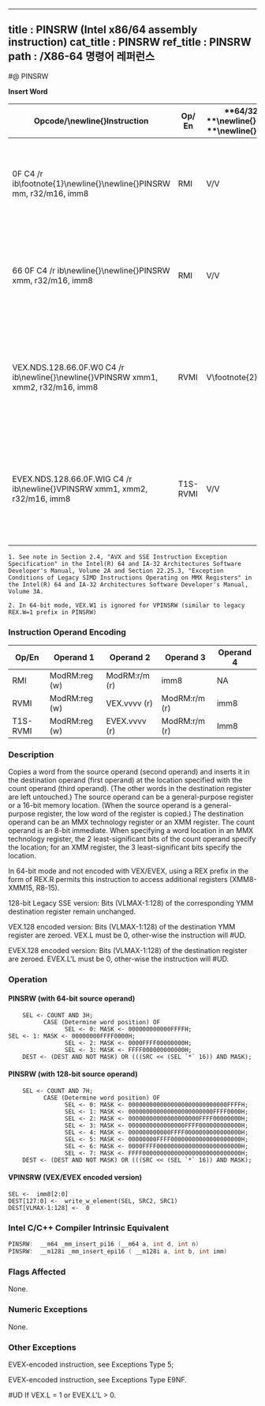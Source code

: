 ----------------------------
title : PINSRW (Intel x86/64 assembly instruction)
cat_title : PINSRW
ref_title : PINSRW
path : /X86-64 명령어 레퍼런스
----------------------------
#@ PINSRW

**Insert Word**

|**Opcode/**\newline{}**Instruction**|**Op/ En**|**64/32 bit **\newline{}**Mode **\newline{}**Support**|**CPUID **\newline{}**Feature **\newline{}**Flag**|**Description**|
|------------------------------------|----------|------------------------------------------------------|--------------------------------------------------|---------------|
|0F C4 /r ib\footnote{1}\newline{}\newline{}PINSRW mm, r32/m16, imm8|RMI|V/V|SSE|Insert the low word from r32 or from m16 into mm at the word position specified by imm8.|
|66 0F C4 /r ib\newline{}\newline{}PINSRW xmm, r32/m16, imm8|RMI|V/V|SSE2|Move the low word of r32 or from m16 into xmm at the word position specified by imm8.|
|VEX.NDS.128.66.0F.W0 C4 /r ib\newline{}\newline{}VPINSRW xmm1, xmm2, r32/m16, imm8|RVMI|V\footnote{2} /V|AVX|Insert a word integer value from r32/m16 and rest from xmm2 into xmm1 at the word offset in imm8.|
|EVEX.NDS.128.66.0F.WIG C4 /r ib\newline{}VPINSRW xmm1, xmm2, r32/m16, imm8|T1S-RVMI|V/V|AVX512BW|Insert a word integer value from r32/m16 and rest from xmm2 into xmm1 at the word offset in imm8.|

```note
1. See note in Section 2.4, "AVX and SSE Instruction Exception Specification" in the Intel(R) 64 and IA-32 Architectures Software Developer's Manual, Volume 2A and Section 22.25.3, "Exception Conditions of Legacy SIMD Instructions Operating on MMX Registers" in the Intel(R) 64 and IA-32 Architectures Software Developer's Manual, Volume 3A.

2. In 64-bit mode, VEX.W1 is ignored for VPINSRW (similar to legacy REX.W=1 prefix in PINSRW)
```
### Instruction Operand Encoding


|Op/En|Operand 1|Operand 2|Operand 3|Operand 4|
|-----|---------|---------|---------|---------|
|RMI|ModRM:reg (w)|ModRM:r/m (r)|imm8|NA|
|RVMI|ModRM:reg (w)|VEX.vvvv (r)|ModRM:r/m (r)|imm8|
|T1S-RVMI|ModRM:reg (w)|EVEX.vvvv (r)|ModRM:r/m (r)|Imm8|
### Description


Copies a word from the source operand (second operand) and inserts it in the destination operand (first operand) at the location specified with the count operand (third operand). (The other words in the destination register are left untouched.) The source operand can be a general-purpose register or a 16-bit memory location. (When the source operand is a general-purpose register, the low word of the register is copied.) The destination operand can be an MMX technology register or an XMM register. The count operand is an 8-bit immediate. When specifying a word location in an MMX technology register, the 2 least-significant bits of the count operand specify the location; for an XMM register, the 3 least-significant bits specify the location.

In 64-bit mode and not encoded with VEX/EVEX, using a REX prefix in the form of REX.R permits this instruction to access additional registers (XMM8-XMM15, R8-15). 

128-bit Legacy SSE version: Bits (VLMAX-1:128) of the corresponding YMM destination register remain unchanged.

VEX.128 encoded version: Bits (VLMAX-1:128) of the destination YMM register are zeroed. VEX.L must be 0, other-wise the instruction will #UD.

EVEX.128 encoded version: Bits (VLMAX-1:128) of the destination register are zeroed. EVEX.L'L must be 0, other-wise the instruction will #UD. 


### Operation
#### PINSRW (with 64-bit source operand)
```info-verb
    SEL <- COUNT AND 3H;
          CASE (Determine word position) OF
                SEL <- 0: MASK <- 000000000000FFFFH;
SEL <- 1: MASK <- 00000000FFFF0000H;
                SEL <- 2: MASK <- 0000FFFF00000000H;
                SEL <- 3: MASK <- FFFF000000000000H;
    DEST <- (DEST AND NOT MASK) OR (((SRC << (SEL `*` 16)) AND MASK);
```
#### PINSRW (with 128-bit source operand)
```info-verb
    SEL <- COUNT AND 7H;
          CASE (Determine word position) OF
                SEL <- 0: MASK <- 0000000000000000000000000000FFFFH;
                SEL <- 1: MASK <- 000000000000000000000000FFFF0000H;
                SEL <- 2: MASK <- 00000000000000000000FFFF00000000H;
                SEL <- 3: MASK <- 0000000000000000FFFF000000000000H;
                SEL <- 4: MASK <- 000000000000FFFF0000000000000000H;
                SEL <- 5: MASK <- 00000000FFFF00000000000000000000H;
                SEL <- 6: MASK <- 0000FFFF000000000000000000000000H;
                SEL <- 7: MASK <- FFFF0000000000000000000000000000H;
    DEST <- (DEST AND NOT MASK) OR (((SRC << (SEL `*` 16)) AND MASK);
```
#### VPINSRW (VEX/EVEX encoded version)
```info-verb
SEL <-  imm8[2:0]
DEST[127:0] <-  write_w_element(SEL, SRC2, SRC1)
DEST[VLMAX-1:128] <-  0
```

### Intel C/C++ Compiler Intrinsic Equivalent

```cpp
PINSRW:  __m64 _mm_insert_pi16 (__m64 a, int d, int n)
PINSRW:  __m128i _mm_insert_epi16 ( __m128i a, int b, int imm)
```
### Flags Affected


None.

### Numeric Exceptions


None.

### Other Exceptions


EVEX-encoded instruction, see Exceptions Type 5; 

EVEX-encoded instruction, see Exceptions Type E9NF.

#UD  If VEX.L = 1 or EVEX.L'L > 0.

